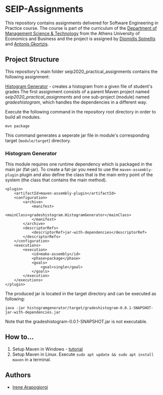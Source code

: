 # SEIP-Assignments
This repository contains assignments delivered for Software Engineering in Practice course. The course is part of the curriculum of the [Department of Management Science & Technology](https://www.dept.aueb.gr/en/dmst) from the Athens University of Economics and Business and the project is assigned by [Diomidis Spinellis](https://github.com/dspinellis) and [Antonis Gkortzis](https://github.com/AntonisGkortzis).

## Project Structure
This repository's main folder seip2020_practical_assignments contains the following assignment:

[Histogram Generator](gradeshistogram) - creates a histogram from a given file of student's grades
The first assignment consists of a parent Maven project named *seip2020_practical_assignments* and one sub-project (module) named *gradeshistogram*, which handles the dependencies in a different way.

Execute the following command in the repository root directory in order to build all modules. 
```
mvn package
```
This command generates a seperate jar file in module's corresponding target (```module/target```) directory.

### Histogram Generator
This module requires one runtime dependency which is packaged in the main jar (fat-jar). To create a fat-jar you need to use the ```maven-assembly-plugin``` plugin and also define the class that is the main entry point of the system (the class that contains the main method). 
```
<plugin>
	<artifactId>maven-assembly-plugin</artifactId>
	<configuration>
		<archive>
			<manifest>
			  <mainClass>gradeshistogram.HistogramGenerator</mainClass> 
			</manifest>
		</archive>
		<descriptorRefs>
			<descriptorRef>jar-with-dependencies</descriptorRef>
		</descriptorRefs>
	</configuration>
	<executions>
		<execution>
			<id>make-assembly</id>
			<phase>package</phase>
			<goals>
				<goal>single</goal>
			</goals>
		</execution>
	</executions>
</plugin>
```

The produced jar is located in the target directory and can be executed as following:
```
java -jar histogramgenerator/target/gradeshistogram-0.0.1-SNAPSHOT-jar-with-dependencies.jar
```
Note that the gradeshistogram-0.0.1-SNAPSHOT.jar is not executable. 

## How to...
1) Setup Maven in Windows - [tutorial](https://mkyong.com/maven/how-to-install-maven-in-windows/)
2) Setup Maven in Linux. Execute ```sudo apt update && sudo apt install maven``` in a terminal.

## Authors

* [Irene Arapogiorgi](https://gr.linkedin.com/in/irene-arapogiorgi)